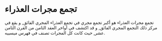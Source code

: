 # تجمع مجرات العذراء

تجمع مجرات العذراء هو أكبر تجمع مجري في تجمع العذراء المجري الفائق, و يقع في
مركز ذلك التجمع المجري الفائق, و قد اكتشف في أواخر العقد الثامن من القرن الثامن
عشر, حيث كانت كل المجرات تصنف في فهرس ميسييه.
